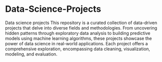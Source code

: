 # Data-Science-Projects
Data science projects
This repository is a curated collection of data-driven projects that delve into diverse fields and methodologies. From uncovering hidden patterns through exploratory data analysis to building predictive models using machine learning algorithms, these projects showcase the power of data science in real-world applications. Each project offers a comprehensive exploration, encompassing data cleaning, visualization, modeling, and evaluation.
